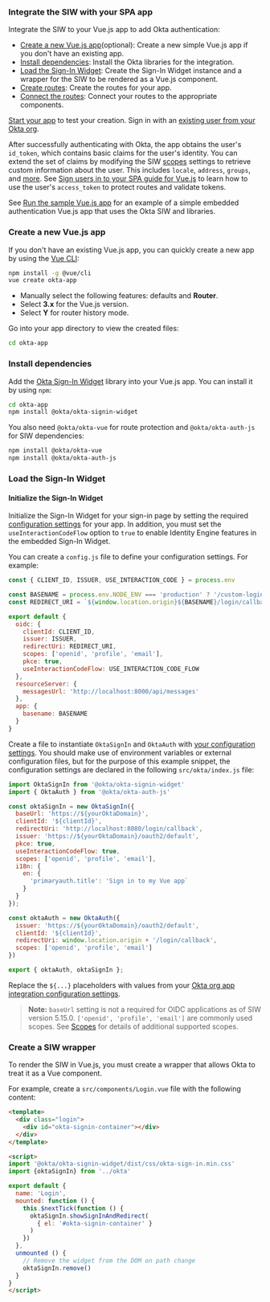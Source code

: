 ### Integrate the SIW with your SPA app

Integrate the SIW to your Vue.js app to add Okta authentication:

 * [Create a new Vue.js app](#create-a-new-vue-js-app)(optional): Create a new simple Vue.js app if you don't have an existing app.
 * [Install dependencies](#install-dependencies): Install the Okta libraries for the integration.
 * [Load the Sign-In Widget](#load-the-sign-in-widget): Create the Sign-In Widget instance and a wrapper for the SIW to be rendered as a Vue.js component.
 * [Create routes](#create-routes): Create the routes for your app.
 * [Connect the routes](#connect-the-routes): Connect your routes to the appropriate components.

[Start your app](#start-your-app) to test your creation. Sign in with an [existing user from your Okta org](/docs/guides/quickstart/cli/main/#add-a-user-using-the-admin-console).

After successfully authenticating with Okta, the app obtains the user's `id_token`, which contains basic claims for the user's identity. You can extend the set of claims by modifying the SIW [scopes](/docs/reference/api/oidc/#scopes) settings to retrieve custom information about the user. This includes `locale`, `address`, `groups`, and [more](/docs/reference/api/oidc/#scope-values). See [Sign users in to your SPA guide for Vue.js](/docs/guides/sign-into-spa/vue/main/#use-the-access-token) to learn how to use the user's `access_token` to protect routes and validate tokens.

See [Run the sample Vue.js app](#run-the-sample-vue-js-app) for an example of a simple embedded authentication Vue.js app that uses the Okta SIW and libraries.

### Create a new Vue.js app

If you don't have an existing Vue.js app, you can quickly create a new app by using the [Vue CLI](https://cli.vuejs.org/guide/installation.html):

```bash
npm install -g @vue/cli
vue create okta-app
```

* Manually select the following features: defaults and **Router**.
* Select **3.x** for the Vue.js version.
* Select **Y** for router history mode.

Go into your app directory to view the created files:

```bash
cd okta-app
```

### Install dependencies

Add the [Okta Sign-In Widget](/code/javascript/okta_sign-in_widget/) library into your Vue.js app. You can install it by using `npm`:

```bash
cd okta-app
npm install @okta/okta-signin-widget
```

You also need `@okta/okta-vue` for route protection and `@okta/okta-auth-js` for SIW dependencies:

```bash
npm install @okta/okta-vue
npm install @okta/okta-auth-js
```

### Load the Sign-In Widget

#### Initialize the Sign-In Widget

Initialize the Sign-In Widget for your sign-in page by setting the required [configuration settings](#okta-org-app-integration-configuration-settings) for your app. In addition, you must set the `useInteractionCodeFlow` option to `true` to enable Identity Engine features in the embedded Sign-In Widget.

You can create a `config.js` file to define your configuration settings. For example:

```js
const { CLIENT_ID, ISSUER, USE_INTERACTION_CODE } = process.env

const BASENAME = process.env.NODE_ENV === 'production' ? '/custom-login' : '';
const REDIRECT_URI = `${window.location.origin}${BASENAME}/login/callback`;

export default {
  oidc: {
    clientId: CLIENT_ID,
    issuer: ISSUER,
    redirectUri: REDIRECT_URI,
    scopes: ['openid', 'profile', 'email'],
    pkce: true,
    useInteractionCodeFlow: USE_INTERACTION_CODE_FLOW
  },
  resourceServer: {
    messagesUrl: 'http://localhost:8000/api/messages'
  },
  app: {
    basename: BASENAME
  }
}
```

Create a file to instantiate `OktaSignIn` and `OktaAuth` with [your configuration settings](#okta-org-app-integration-configuration-settings). You should make use of environment variables or external configuration files, but for the purpose of this example snippet, the configuration settings are declared in the following `src/okta/index.js` file:

```js
import OktaSignIn from '@okta/okta-signin-widget'
import { OktaAuth } from '@okta/okta-auth-js'

const oktaSignIn = new OktaSignIn({
  baseUrl: 'https://${yourOktaDomain}',
  clientId: '${clientId}',
  redirectUri: 'http://localhost:8080/login/callback',
  issuer: 'https://${yourOktaDomain}/oauth2/default',
  pkce: true,
  useInteractionCodeFlow: true,
  scopes: ['openid', 'profile', 'email'],
  i18n: {
    en: {
      'primaryauth.title': 'Sign in to my Vue app`
    }
  }
});

const oktaAuth = new OktaAuth({
  issuer: 'https://${yourOktaDomain}/oauth2/default',
  clientId: '${clientId}',
  redirectUri: window.location.origin + '/login/callback',
  scopes: ['openid', 'profile', 'email']
})

export { oktaAuth, oktaSignIn };
```

Replace the `${...}` placeholders with values from your [Okta org app integration configuration settings](#okta-org-app-integration-configuration-settings).

> **Note:** `baseUrl` setting is not a required for OIDC applications as of SIW version 5.15.0. `['openid', 'profile', 'email']` are commonly used scopes. See [Scopes](/docs/reference/api/oidc/#scopes) for details of additional supported scopes.

### Create a SIW wrapper

To render the SIW in Vue.js, you must create a wrapper that allows Okta to treat it as a Vue component.

For example, create a `src/components/Login.vue` file with the following content:

```html
<template>
  <div class="login">
    <div id="okta-signin-container"></div>
  </div>
</template>

<script>
import '@okta/okta-signin-widget/dist/css/okta-sign-in.min.css'
import {oktaSignIn} from '../okta'

export default {
  name: 'Login',
  mounted: function () {
    this.$nextTick(function () {
      oktaSignIn.showSignInAndRedirect(
        { el: '#okta-signin-container' }
      )
    })
  },
  unmounted () {
    // Remove the widget from the DOM on path change
    oktaSignIn.remove()
  }
}
</script>
```
